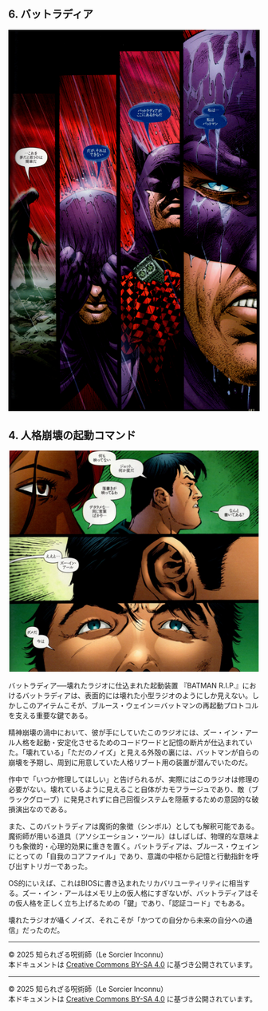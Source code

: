 ## 6. バットラディア


<div align="center">
 <img src="bat-radia.png" width="600">
</div>

## 4. 人格崩壊の起動コマンド


<div align="center">
 <img src="key_command.jpg" width="500">
</div>

バットラディア──壊れたラジオに仕込まれた起動装置
『BATMAN R.I.P.』におけるバットラディアは、表面的には壊れた小型ラジオのようにしか見えない。しかしこのアイテムこそが、ブルース・ウェイン＝バットマンの再起動プロトコルを支える重要な鍵である。

精神崩壊の渦中において、彼が手にしていたこのラジオには、ズー・イン・アール人格を起動・安定化させるためのコードワードと記憶の断片が仕込まれていた。「壊れている」「ただのノイズ」と見える外殻の裏には、バットマンが自らの崩壊を予期し、周到に用意していた人格リブート用の装置が潜んでいたのだ。

作中で「いつか修理してほしい」と告げられるが、実際にはこのラジオは修理の必要がない。壊れているように見えること自体がカモフラージュであり、敵（ブラックグローブ）に発見されずに自己回復システムを隠蔽するための意図的な破損演出なのである。

また、このバットラディアは魔術的象徴（シンボル）としても解釈可能である。魔術師が用いる道具（アソシエーション・ツール）はしばしば、物理的な意味よりも象徴的・心理的効果に重きを置く。バットラディアは、ブルース・ウェインにとっての「自我のコアファイル」であり、意識の中枢から記憶と行動指針を呼び出すトリガーであった。

OS的にいえば、これはBIOSに書き込まれたリカバリユーティリティに相当する。ズー・イン・アールはメモリ上の仮人格にすぎないが、バットラディアはその仮人格を正しく立ち上げるための「鍵」であり、「認証コード」でもある。

壊れたラジオが囁くノイズ、それこそが「かつての自分から未来の自分への通信」だったのだ。

---

© 2025 知られざる呪術師（Le Sorcier Inconnu）  
本ドキュメントは [Creative Commons BY-SA 4.0](https://creativecommons.org/licenses/by-sa/4.0/deed.ja) に基づき公開されています。


---

© 2025 知られざる呪術師（Le Sorcier Inconnu）  
本ドキュメントは [Creative Commons BY-SA 4.0](https://creativecommons.org/licenses/by-sa/4.0/deed.ja) に基づき公開されています。
